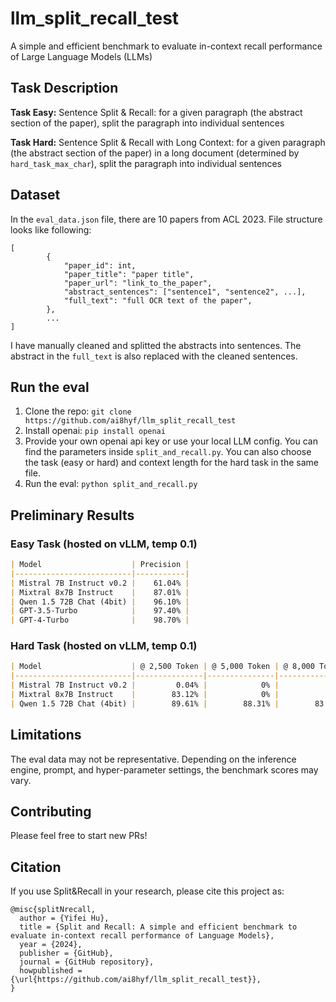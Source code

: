 # llm_split_recall_test
A simple and efficient benchmark to evaluate in-context recall performance of Large Language Models (LLMs)

## Task Description
**Task Easy:** Sentence Split & Recall: for a given paragraph (the abstract section of the paper), split the paragraph into individual sentences

**Task Hard:** Sentence Split & Recall with Long Context: for a given paragraph (the abstract section of the paper) in a long document (determined by `hard_task_max_char`), split the paragraph into individual sentences

## Dataset
In the `eval_data.json` file, there are 10 papers from ACL 2023. File structure looks like following:

    [
    		{
    			"paper_id": int,
    			"paper_title": "paper title",
    			"paper_url": "link_to_the_paper",
    			"abstract_sentences": ["sentence1", "sentence2", ...],
    			"full_text": "full OCR text of the paper",
    		},
    		...
    ]

I have manually cleaned and splitted the abstracts into sentences.
The abstract in the `full_text` is also replaced with the cleaned sentences.

## Run the eval
 1. Clone the repo: `git clone https://github.com/ai8hyf/llm_split_recall_test`
 2. Install openai: `pip install openai`
 3. Provide your own openai api key or use your local LLM config. You can find the parameters inside `split_and_recall.py`. You can also choose the task (easy or hard) and context length for the hard task in the same file.
 4. Run the eval: `python split_and_recall.py`

## Preliminary Results
### Easy Task (hosted on vLLM, temp 0.1)
```markdown
| Model                    | Precision |
|--------------------------|-----------|
| Mistral 7B Instruct v0.2 |    61.04% |
| Mixtral 8x7B Instruct    |    87.01% |
| Qwen 1.5 72B Chat (4bit) |    96.10% |
| GPT-3.5-Turbo            |    97.40% |
| GPT-4-Turbo              |    98.70% |
```
### Hard Task (hosted on vLLM, temp 0.1)
```markdown
| Model                    | @ 2,500 Token | @ 5,000 Token | @ 8,000 Token |
|--------------------------|---------------|---------------|---------------|
| Mistral 7B Instruct v0.2 |         0.04% |            0% |            0% |
| Mixtral 8x7B Instruct    |        83.12% |            0% |            0% |
| Qwen 1.5 72B Chat (4bit) |        89.61% |        88.31% |        83.12% |
```

## Limitations
The eval data may not be representative.
Depending on the inference engine, prompt, and hyper-parameter settings, the benchmark scores may vary.

## Contributing
Please feel free to start new PRs!

## Citation
If you use Split&Recall in your research, please cite this project as:
```
@misc{splitNrecall,
  author = {Yifei Hu},
  title = {Split and Recall: A simple and efficient benchmark to evaluate in-context recall performance of Language Models},
  year = {2024},
  publisher = {GitHub},
  journal = {GitHub repository},
  howpublished = {\url{https://github.com/ai8hyf/llm_split_recall_test}},
}
```